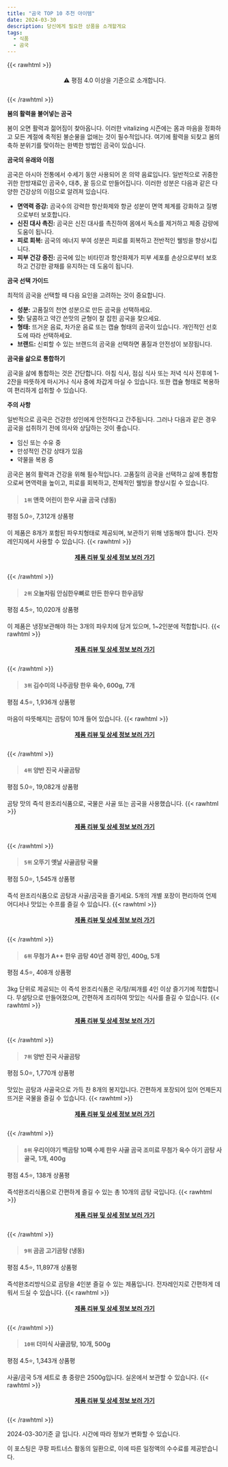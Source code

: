 ```yaml
---
title: "곰국 TOP 10 추천 아이템"
date: 2024-03-30
description: 당신에게 필요한 상품을 소개할게요
tags:
  - 식품
  - 곰국
---
```

{{< rawhtml >}}<div class="toc" style="text-align: center; height: 50px; line-height: 2;">  <p>⚠️ 평점 4.0 이상을 기준으로 소개합니다.<br></p></div> {{< /rawhtml >}}

**봄의 활력을 불어넣는 곰국**

봄이 오면 활력과 젊어짐이 찾아옵니다. 이러한 vitalizing 시즌에는 몸과 마음을 정화하고 모든 계절에 축적된 불순물을 없애는 것이 필수적입니다. 여기에 활력을 되찾고 봄의 축하 분위기를 맞이하는 완벽한 방법인 곰국이 있습니다.

**곰국의 유래와 이점**

곰국은 아시아 전통에서 수세기 동안 사용되어 온 의약 음료입니다. 일반적으로 귀중한 귀한 한방재료인 곰국수, 대추, 꿀 등으로 만들어집니다. 이러한 성분은 다음과 같은 다양한 건강상의 이점으로 알려져 있습니다.

* **면역력 증강:** 곰국수의 강력한 항산화제와 항균 성분이 면역 체계를 강화하고 질병으로부터 보호합니다.
* **신진 대사 촉진:** 곰국은 신진 대사를 촉진하여 몸에서 독소를 제거하고 체중 감량에 도움이 됩니다.
* **피로 회복:** 곰국의 에너지 부여 성분은 피로를 회복하고 전반적인 웰빙을 향상시킵니다.
* **피부 건강 증진:** 곰국에 있는 비타민과 항산화제가 피부 세포를 손상으로부터 보호하고 건강한 광채를 유지하는 데 도움이 됩니다.

**곰국 선택 가이드**

최적의 곰국을 선택할 때 다음 요인을 고려하는 것이 중요합니다.

* **성분:** 고품질의 천연 성분으로 만든 곰국을 선택하세요.
* **맛:** 달콤하고 약간 쓴맛의 균형이 잘 잡힌 곰국을 찾으세요.
* **형태:** 뜨거운 음료, 차가운 음료 또는 캡슐 형태의 곰국이 있습니다. 개인적인 선호도에 따라 선택하세요.
* **브랜드:** 신뢰할 수 있는 브랜드의 곰국을 선택하면 품질과 안전성이 보장됩니다.

**곰국을 삶으로 통합하기**

곰국을 삶에 통합하는 것은 간단합니다. 아침 식사, 점심 식사 또는 저녁 식사 전후에 1-2잔을 따뜻하게 마시거나 식사 중에 차갑게 마실 수 있습니다. 또한 캡슐 형태로 복용하여 편리하게 섭취할 수 있습니다.

**주의 사항**

일반적으로 곰국은 건강한 성인에게 안전하다고 간주됩니다. 그러나 다음과 같은 경우 곰국을 섭취하기 전에 의사와 상담하는 것이 좋습니다.

* 임신 또는 수유 중
* 만성적인 건강 상태가 있음
* 약물을 복용 중

곰국은 봄의 활력과 건강을 위해 필수적입니다. 고품질의 곰국을 선택하고 삶에 통합함으로써 면역력을 높이고, 피로를 회복하고, 전체적인 웰빙을 향상시킬 수 있습니다.


>#### `1위` 앤쿡 어린이 한우 사골 곰국 (냉동)
평점 5.0⭐, 7,312개 상품평

이 제품은 8개가 포함된 파우치형태로 제공되며, 보관하기 위해 냉동해야 합니다. 전자레인지에서 사용할 수 있습니다.
{{< rawhtml >}}<div class="toc" style="text-align: center; height: 50px; line-height: 2;"><p><b><a href="https://link.coupang.com/re/AFFSDP?lptag=AF5033054&pageKey=251985191&itemId=794369192&vendorItemId=5016472753&traceid=V0-153-f93421938f50ccab&requestid=20240330125227629270118511&token=31850C%7CMIXED">제품 리뷰 및 상세 정보 보러 가기</a></b><br></p> </div>{{< /rawhtml >}}

>#### `2위` 오늘차림 안심한우뼈로 만든 한우다 한우곰탕
평점 4.5⭐, 10,020개 상품평

이 제품은 냉장보관해야 하는 3개의 파우치에 담겨 있으며, 1~2인분에 적합합니다.
{{< rawhtml >}}<div class="toc" style="text-align: center; height: 50px; line-height: 2;"><p><b><a href="https://link.coupang.com/re/AFFSDP?lptag=AF5033054&pageKey=1837340276&itemId=3124014477&vendorItemId=71111684221&traceid=V0-153-ddb1107c74a14d47&requestid=20240330125227629270118511&token=31850C%7CMIXED">제품 리뷰 및 상세 정보 보러 가기</a></b><br></p> </div>{{< /rawhtml >}}

>#### `3위` 김수미의 나주곰탕 한우 육수, 600g, 7개
평점 4.5⭐, 1,936개 상품평

마음이 따뜻해지는 곰탕이 10개 들어 있습니다.
{{< rawhtml >}}<div class="toc" style="text-align: center; height: 50px; line-height: 2;"><p><b><a href="https://link.coupang.com/re/AFFSDP?lptag=AF5033054&pageKey=7243396152&itemId=18409497043&vendorItemId=85072809895&traceid=V0-153-13bd875913e77904&clickBeacon=VgNaeDjjctHV_zB3VuC1FNYqgoT-GObvC7XnkGRqarFnXlfBmz39xMq1E877yeU8d7Ghuq0jT3UeYjcHQ-X-IfgCfo285orEOJWnbrZvbwCuLPdcoZkFF6vfKJOoFnFt07_awCTCYYlmBIXljK1AaEa1jaheX3dnRmIbvyRYjdhd_5F0TGk6NTw1WHjzWxk1MsattCkYff3UtLEJ_5QT7S0gu3Pl07qzOd4OxYCzeoKodMxUN1QaUw2yrWiycv_BQ9RP69vcMKzA1QLOTnhfFihB9HfRrkfjje43UY0gx00TUH-qcz9Qov8m6HDbB4dcZwtBLHr0HkPH19TCb2YBCws5iP-8kC95OcqWhViM5Y3mO5xYQGx8fW3PUNCMdJtUpcs37ZinY3oyBBwA-DXHmRiBo_GJlT8ySUuUHl-gU5v7Zd1JZ2Mkq_N14yxPqXY5N2RtkToJFKAmCYTVx5m6DYATc3XU6ogc2WFzca48GaOGv-_woeQwxgfOBqfYBrLBvkIy0eDUKPPQcWBTyog8BsKXhvgeGuqy5qp9BgGifSQlLdnATxl_l5nJEVPo5Lx_XY5rQJZ7iJZ97uHOcZtA1naPUgMTNyXubEg9WThgbL_7Ts2Su6_HLYm_3tCYfoR6G86H6Ypsoc-2KTWenF3rJmqLdvxOb7ezWaxc79kOK0uAtAB6hU6DFSqd3wRYvHLlm8rtwbmE-O7bxOjACFQwEQP6y-F9-bax6qT_1_9WlM7n6n1Np7wtcDdOtGK29IX2rks6zEywOp5DDtcOW3u5XNRWBSmT9n3_5wCPUSvdyXYXbQbHvMwNXttuM1avBzu7_iX1fpljeQrHE1FuYOjhb1s5HUK-X7HJgZVmkkBmaXFrQM9alECrgQcKZwiYAgRL5NKVyPs8jyM7NT3M3H_BhNwll6BOluNJhNNmzyDQAOj0iA%3D%3D&requestid=20240330125227629270118511&token=31850C%7CMIXED">제품 리뷰 및 상세 정보 보러 가기</a></b><br></p> </div>{{< /rawhtml >}}

>#### `4위` 양반 진국 사골곰탕
평점 5.0⭐, 19,082개 상품평

곰탕 맛의 즉석 완조리식품으로, 국물은 사골 또는 곰국을 사용했습니다.
{{< rawhtml >}}<div class="toc" style="text-align: center; height: 50px; line-height: 2;"><p><b><a href="https://link.coupang.com/re/AFFSDP?lptag=AF5033054&pageKey=7675260700&itemId=20485903001&vendorItemId=70858768771&traceid=V0-153-965bb70b8633cc37&requestid=20240330125227629270118511&token=31850C%7CMIXED">제품 리뷰 및 상세 정보 보러 가기</a></b><br></p> </div>{{< /rawhtml >}}

>#### `5위` 오뚜기 옛날 사골곰탕 국물
평점 5.0⭐, 1,545개 상품평

즉석 완조리식품으로 곰탕과 사골/곰국을 즐기세요. 5개의 개별 포장이 편리하여 언제 어디서나 맛있는 수프를 즐길 수 있습니다.
{{< rawhtml >}}<div class="toc" style="text-align: center; height: 50px; line-height: 2;"><p><b><a href="https://link.coupang.com/re/AFFSDP?lptag=AF5033054&pageKey=7470370018&itemId=19491671321&vendorItemId=86601386086&traceid=V0-153-355a8891947b92b6&requestid=20240330125227629270118511&token=31850C%7CMIXED">제품 리뷰 및 상세 정보 보러 가기</a></b><br></p> </div>{{< /rawhtml >}}

>#### `6위` 무첨가 A++ 한우 곰탕 40년 경력 장인, 400g, 5개
평점 4.5⭐, 408개 상품평

3kg 단위로 제공되는 이 즉석 완조리식품은 국/탕/찌개를 4인 이상 즐기기에 적합합니다. 무설탕으로 만들어졌으며, 간편하게 조리하여 맛있는 식사를 즐길 수 있습니다.
{{< rawhtml >}}<div class="toc" style="text-align: center; height: 50px; line-height: 2;"><p><b><a href="https://link.coupang.com/re/AFFSDP?lptag=AF5033054&pageKey=6990825636&itemId=17109512413&vendorItemId=84283209512&traceid=V0-153-20171937c2bab0b8&clickBeacon=ecjBmbvGozUAqt2DeT09dNGZ4nrYjdtklY9BnxfeHF916kHxaKi9Fh5LjU-bhLkkWL3WLW6TLkE0MZv0sdH1Ad_GFLmCve44w35DNrbw1IShPwT1VsaCyOnKbXawQVTzx0u3jI2_r8n7yhTQxk-9GQHEzAGQ70G2JyHFgGyVjiWBcc3xj5V6y43bjq3m3zGbuItXQbB3dXTfFI8wwxZUzxdcQPFVHEyIGEgs7gtPZE9XTFQc3j4zVmimAPZUqJjGIZzq5J7f35-aHZkKVuPQsFeVgmZ_eaQuoTSZdjXWdE9SHuKTrMmL1A9nSQEC0Ayko7176vOt5j-bhUaBrsGy-J-V0ZgBleF9wlsbfSnQpQbnTgcqaaNZDZERUY1rZRoVoA_evHuwmd7pKaZ2-2V9QmlpQyeb3ZojuSF0ZnWjC4W9R5TvK02FXyKbyT29mXp9KufAZiqgvaAq5ytNiEw0lyz0FJ20UBkWVA76jp6bN59JNAsw51fKPgAOPGdy0ErTfAWpawPFVoNr35pfK2Y-iu4FOgIlEahFF_XKkwN4JINL36hD3J8D3s1QHQflfibDm1ndIU512nij40vDPR7lo6v45lk65xA8G4Ov96LlWZtFf0hUyrEdKOCT6JjL0pHPGSzoTuNSA1rC5wVTEr4m-BUvKUEErY2yCZAxgtNaWQhjHVPPO5CUMdanjfv1FQlcJ4JNxW5M95cvrDESVXFINE1T77IDsS6xNEvkG1NvevAva_O3_LkM2gbWWmmeAL3dpYWQxVRF31iIvoSMqK6AfYrxgANmjsljiEbiEDXjf9eTZsdrYlg6OTy3_jXPY7KdKm9lH-FBW35a5p_wU0WMKB0Jxyhiq93tRGliMF9ikbbbNHTRx8mT3S1WrCf7bJKsYsNlpAunZXn7grTwMpYADatVO-aZEKXpigSXPFs%3D&requestid=20240330125227629270118511&token=31850C%7CMIXED">제품 리뷰 및 상세 정보 보러 가기</a></b><br></p> </div>{{< /rawhtml >}}

>#### `7위` 양반 진국 사골곰탕
평점 5.0⭐, 1,770개 상품평

맛있는 곰탕과 사골국으로 가득 찬 8개의 봉지입니다. 간편하게 포장되어 있어 언제든지 뜨거운 국물을 즐길 수 있습니다.
{{< rawhtml >}}<div class="toc" style="text-align: center; height: 50px; line-height: 2;"><p><b><a href="https://link.coupang.com/re/AFFSDP?lptag=AF5033054&pageKey=7510904770&itemId=19679740448&vendorItemId=86785140230&traceid=V0-153-bce010fd6b34743c&requestid=20240330125227629270118511&token=31850C%7CMIXED">제품 리뷰 및 상세 정보 보러 가기</a></b><br></p> </div>{{< /rawhtml >}}

>#### `8위` 우리이야기 백곰탕 10팩 수제 한우 사골 곰국 조미료 무첨가 육수 아기 곰탕 사골국, 1개, 400g
평점 4.5⭐, 138개 상품평

즉석완조리식품으로 간편하게 즐길 수 있는 총 10개의 곰탕 국입니다.
{{< rawhtml >}}<div class="toc" style="text-align: center; height: 50px; line-height: 2;"><p><b><a href="https://link.coupang.com/re/AFFSDP?lptag=AF5033054&pageKey=1602492254&itemId=2737096405&vendorItemId=70727177386&traceid=V0-153-98d483592312aa7e&clickBeacon=god3232dpThNOUZXgpDpNTdh3KkZp9v4lpOZVfmxKh4f7DhfUn-69gmcKfWFBzoTbVv0UB7QlKkP_AZm7ZEOStCr-wDUDgsdsQ2J4pTjO4I7ceFb6iDixG49fhFtKpTwiGaOzTx4eYmpg-lhQOa3mjOABrWeH5qgoj9lOX-AWT9qhxZtEMF-uoZBY3dC8ZW7sYcGLlngRmB99nIwDHJE8DKVCOIsvCGNA7IS3o2Ftc1FexVTMaOpChKwSr7jG-N5muKwGXt5I15qedW5CmqhNbRh9iPW9XTrCRZt2vmx9svGLbX16EYIk0D0NVjZbt1U2AHSf-VOAqPejjlmwqm-jQGebSdymy6IQE20dm2pPOd4nATRYr7OvS9NaZ4L5Bq7mFBDWD7TpyIl0S0CK2taeYKmw4kc4KpOsIOrrFhNA83VuNKOeCYLWdN8SubkYMfmtFa0_6CqvDh-DYdSWmZfKAEGT_wws1LALdcJGGHR7dyq07nSRpHpI9C4vvEy8y2KAjwGlB4yawstgYrlXO1zMaezN1AeJoegYBKCbV3-8bVh2F1IT8NPRsAqhSscJOvU3Nd1xuX37of8FAeRLoyDIWLvTRvRJo4_jAfQdvw68vzffh3cLgvB0Jzzdc5jQJZvK4QStLJj-fyb2qTGeJJm-FmV2dbF7ImZg98342sHb03XxqmxTXPioYp4iqjqFxO-ZFPx3Ea45DCbUMzzajtQFGGx66lElAIn6l2THE1iUC1B1WDz7pPQfd1p3bdIWVlG0b8wqwxfksxSFnB4On6Qx2Nwh9yo-s5VY0m7UKhNZ2-n00epdPn6eKH6A3Dk4eQsqFSTbXJpKYZE1qchyuLi6qebQPduKJ2R3OCypLcJOckOQcL56pP5v7umV7J5ScNcVG1JrHFcL-cdyDt2Qzyw5GbVi1FxDAhjlZo2VRDtc9YC&requestid=20240330125227629270118511&token=31850C%7CMIXED">제품 리뷰 및 상세 정보 보러 가기</a></b><br></p> </div>{{< /rawhtml >}}

>#### `9위` 곰곰 고기곰탕 (냉동)
평점 4.5⭐, 11,897개 상품평

즉석완조리방식으로 곰탕을 4인분 즐길 수 있는 제품입니다. 전자레인지로 간편하게 데워서 드실 수 있습니다.
{{< rawhtml >}}<div class="toc" style="text-align: center; height: 50px; line-height: 2;"><p><b><a href="https://link.coupang.com/re/AFFSDP?lptag=AF5033054&pageKey=295408408&itemId=932501644&vendorItemId=5310111308&traceid=V0-153-3105e556db373107&requestid=20240330125227629270118511&token=31850C%7CMIXED">제품 리뷰 및 상세 정보 보러 가기</a></b><br></p> </div>{{< /rawhtml >}}

>#### `10위` 더미식 사골곰탕, 10개, 500g
평점 4.5⭐, 1,343개 상품평

사골/곰국 5개 세트로 총 중량은 2500g입니다. 실온에서 보관할 수 있습니다.
{{< rawhtml >}}<div class="toc" style="text-align: center; height: 50px; line-height: 2;"><p><b><a href="https://link.coupang.com/re/AFFSDP?lptag=AF5033054&pageKey=7115897497&itemId=19421894747&vendorItemId=86533353571&traceid=V0-153-8be7964b4f7a1daa&clickBeacon=XxuOnPMT3ujPK_rEX0MIfVg5CcZflhBF7Gv1m9YZdNctDBld0giVCEtdZ1R9Joq2OQ17559Gr83DHTWLh5spdGNE_ymxxIKvL5mzXNKu953JJmAf5GYtV5j7w0cg7cnc248AXrf0v1LbmVU8zF2YbXMwT3-XsLpCOOfWbTHqIA72jGtaceVRU1FXWncifeO47tdvKiW1hN8gz6qX5Gil0HBZewdsxRRQUS9ccBtzyNdrZPld9ZQWPwY-vDKeTQ6Qdl-NCDavgh1MBHMMny8eHekkNBxer8hkNeCoe7C8VBi8LmGqC15yijsmQMCs6-XT-AU2Kq1C_DOez8S6WS0eFNk4CasXhFWFu_OdGT4n7FUvrvsdNLCofcvpyF5R1uVH9jN2G0fPPpjsrTKyHkBkQS4WSqTW3apj6-5vIGFV4dA5y1b0O7fcl7IUHnpzLtlHCrBUsWFwgECRE1DOJRklVBUL7tsb5_T78btRBjADg31RbgGRwoaWUg-9vPbqeeask3Pieh9eGEu1jb0b8Y4a8yPOJFJeJWshzLSZYxcvEMWS0g7kZQdsPap12nTIdjeZLKzj2bTuFa64GKFc8Lkxfb_wQjCfaKBQiT76MVdG2ydJAzoXgQea8GHIEwW62TbUt7jEz9gn9j3ZzP-D0rD1eZro8n1q1hfiisOwC6Kv4m7pYYTKxyldhdP9Fc3RcZzU5fIXa3gCJ24X0exF8DaBzx8DtoNIQ0pPNY1Yond447wxU7FobTRk5X_zBQO9JXC6CVg85MC_gGDWoGkfteKidvD6-eA8u7mz7c7CJvKoZcf4Jl6-VBN7GL21H8Asi4tPlB9dagooADPR1ooWg_xhPEJxA-14Inpi5RkFji4pWM0EE6KY6CDxiF4-oRLDyGHWBIDeYTVk7uxeIW20NOmf0FhEQEmoCBOKJXrPk00%3D&requestid=20240330125227629270118511&token=31850C%7CMIXED">제품 리뷰 및 상세 정보 보러 가기</a></b><br></p> </div>{{< /rawhtml >}}


2024-03-30기준 글 입니다.
시간에 따라 정보가 변화할 수 있습니다.

이 포스팅은 쿠팡 파트너스 활동의 일환으로, 이에 따른 일정액의 수수료를 제공받습니다.